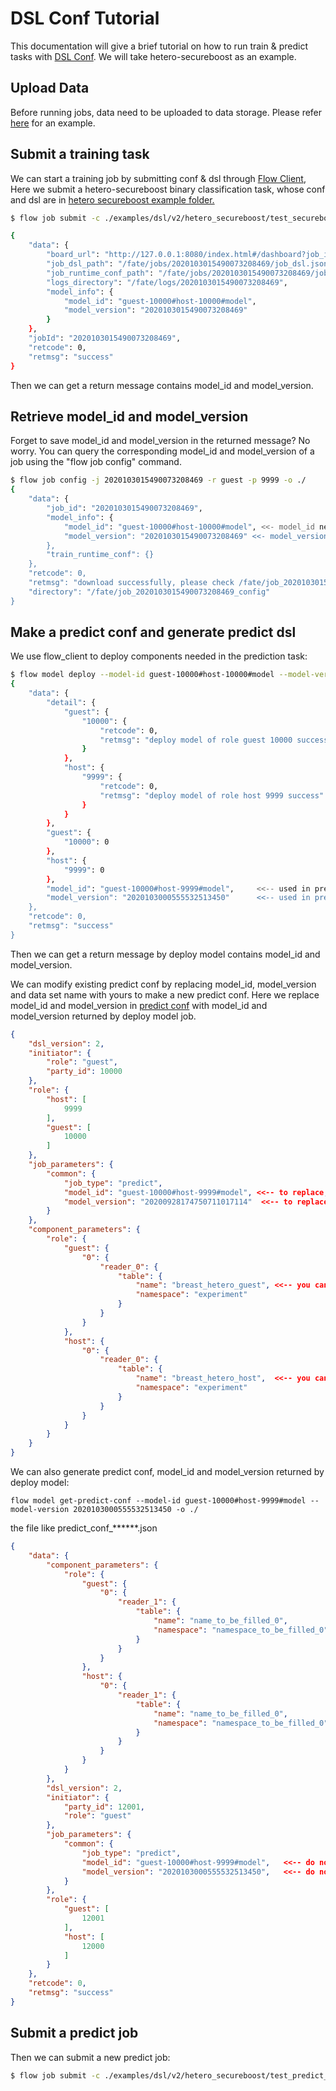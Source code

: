 # DSL Conf Tutorial

This documentation will give a brief tutorial on how to run train & predict tasks with [DSL Conf](dsl_conf_v2_setting_guide.md).
We will take hetero-secureboost as an example.
	
## Upload Data

Before running jobs, data need to be uploaded to data storage. Please refer [here](./upload_data_guide.md) for an example.

## Submit a training task
We can start a training job by submitting conf & dsl through [Flow Client](../../api/fate_client/flow_client.rst),
Here we submit a hetero-secureboost binary classification task, whose conf and dsl are in [hetero secureboost example 
folder.](../../../examples/dsl/v2/hetero_secureboost)

```sh
$ flow job submit -c ./examples/dsl/v2/hetero_secureboost/test_secureboost_train_binary_conf.json -d ./examples/dsl/v2/hetero_secureboost/test_secureboost_train_dsl.json

{
    "data": {
        "board_url": "http://127.0.0.1:8080/index.html#/dashboard?job_id=2020103015490073208469&role=guest&party_id=10000",
        "job_dsl_path": "/fate/jobs/2020103015490073208469/job_dsl.json",
        "job_runtime_conf_path": "/fate/jobs/2020103015490073208469/job_runtime_conf.json",
        "logs_directory": "/fate/logs/2020103015490073208469",
        "model_info": {
            "model_id": "guest-10000#host-10000#model",
            "model_version": "2020103015490073208469"
        }
    },
    "jobId": "2020103015490073208469",
    "retcode": 0,
    "retmsg": "success"
}
```

Then we can get a return message contains model_id and model_version.

## Retrieve model_id and model_version
Forget to save model_id and model_version in the returned message? No worry. 
You can query the corresponding model_id and model_version of a job using the "flow job config" command.

```sh
$ flow job config -j 2020103015490073208469 -r guest -p 9999 -o ./
{
    "data": {
        "job_id": "2020103015490073208469",
        "model_info": {
            "model_id": "guest-10000#host-10000#model", <<- model_id needed for deploy model
            "model_version": "2020103015490073208469" <<- model_version needed for deploy model
        },
        "train_runtime_conf": {}
    },
    "retcode": 0,
    "retmsg": "download successfully, please check /fate/job_2020103015490073208469_config directory",
    "directory": "/fate/job_2020103015490073208469_config"
}
```
## Make a predict conf and generate predict dsl

We use flow_client to deploy components needed in the prediction task:

```sh
$ flow model deploy --model-id guest-10000#host-10000#model --model-version 2020103015490073208469 --cpn-list "data_transform_0, intersection_0, hetero_secure_boost_0"
{
    "data": {
        "detail": {
            "guest": {
                "10000": {
                    "retcode": 0,
                    "retmsg": "deploy model of role guest 10000 success"
                }
            },
            "host": {
                "9999": {
                    "retcode": 0,
                    "retmsg": "deploy model of role host 9999 success"
                }
            }
        },
        "guest": {
            "10000": 0
        },
        "host": {
            "9999": 0
        },
        "model_id": "guest-10000#host-9999#model",     <<-- used in predict conf
        "model_version": "2020103000555532513450"      <<-- used in predict conf
    },
    "retcode": 0,
    "retmsg": "success"
}
```

Then we can get a return message by deploy model contains model_id and model_version.

We can modify existing predict conf by replacing model_id, model_version and data set name with yours to make a new 
predict conf.
Here we replace model_id and model_version in [predict conf](../../../examples/dsl/v2/hetero_secureboost/test_predict_conf.json) 
with model_id and model_version returned by deploy model job.


```json
{
    "dsl_version": 2,
    "initiator": {
        "role": "guest",
        "party_id": 10000
    },
    "role": {
        "host": [
            9999
        ],
        "guest": [
            10000
        ]
    },
    "job_parameters": {
        "common": {
            "job_type": "predict",
            "model_id": "guest-10000#host-9999#model", <<-- to replace,return by deploy model
            "model_version": "20200928174750711017114"  <<-- to replace,return by deploy model
        }
    },
    "component_parameters": {
        "role": {
            "guest": {
                "0": {
                    "reader_0": {
                        "table": {
                            "name": "breast_hetero_guest", <<-- you can set new dataset here
                            "namespace": "experiment"
                        }
                    }
                }
            },
            "host": {
                "0": {
                    "reader_0": {
                        "table": {
                            "name": "breast_hetero_host",  <<-- you can set new dataset here
                            "namespace": "experiment"
                        }
                    }
                }
            }
        }
    }
}
```

We can also generate predict conf, model_id and model_version returned by deploy model:
```shell
flow model get-predict-conf --model-id guest-10000#host-9999#model --model-version 2020103000555532513450 -o ./
```
the file like predict_conf_******.json
```json
{
    "data": {
        "component_parameters": {
            "role": {
                "guest": {
                    "0": {
                        "reader_1": {
                            "table": {
                                "name": "name_to_be_filled_0",                  <<-- you can set new dataset here
                                "namespace": "namespace_to_be_filled_0"         <<-- you can set new dataset here
                            }
                        }
                    }
                },
                "host": {
                    "0": {
                        "reader_1": {
                            "table": {
                                "name": "name_to_be_filled_0",                 <<-- you can set new dataset here
                                "namespace": "namespace_to_be_filled_0"        <<-- you can set new dataset here
                            }
                        }
                    }
                }
            }
        },
        "dsl_version": 2,
        "initiator": {
            "party_id": 12001,
            "role": "guest"
        },
        "job_parameters": {
            "common": {
                "job_type": "predict",
                "model_id": "guest-10000#host-9999#model",   <<-- do not need set
                "model_version": "2020103000555532513450",   <<-- do not need set
            }
        },
        "role": {
            "guest": [
                12001
            ],
            "host": [
                12000
            ]
        }
    },
    "retcode": 0,
    "retmsg": "success"
}
```

## Submit a predict job
Then we can submit a new predict job:

```sh    
$ flow job submit -c ./examples/dsl/v2/hetero_secureboost/test_predict_conf.json
```
